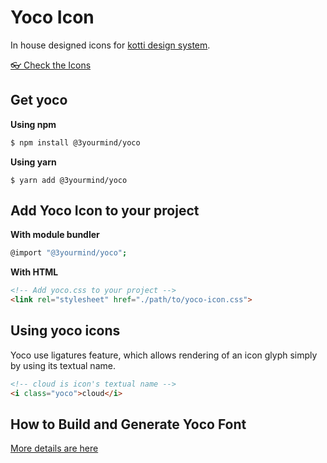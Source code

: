# Yoco Icon

In house designed icons for [kotti design system](https://3yourmind.github.io/kotti/).

[👓 Check the Icons](https://3yourmind.github.io/yoco/)

## Get yoco

**Using npm**

```bash
$ npm install @3yourmind/yoco
```

**Using yarn**

```
$ yarn add @3yourmind/yoco
```

## Add Yoco Icon to your project

**With module bundler**

```bash
@import "@3yourmind/yoco";
```

**With HTML**

```html
<!-- Add yoco.css to your project -->
<link rel="stylesheet" href="./path/to/yoco-icon.css">
```

## Using yoco icons

Yoco use ligatures feature, which allows rendering of an icon glyph simply by using its textual name.

```html
<!-- cloud is icon's textual name -->
<i class="yoco">cloud</i>
```

## How to Build and Generate Yoco Font

[More details are here](https://github.com/3YOURMIND/yoco/blob/master/docs/howto.md)

